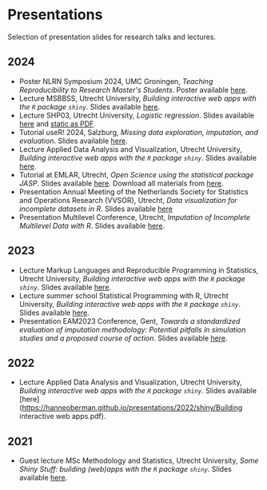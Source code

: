 # Presentations

Selection of presentation slides for research talks and lectures.

## 2024

- Poster NLRN Symposium 2024, UMC Groningen, *Teaching Reproducibility to Research Master's Students*. Poster available [here](https://hanneoberman.github.io/presentations/2024/NLRN/poster.pdf).
- Lecture MSBBSS, Utrecht University, *Building interactive web apps with the `R` package `shiny`*. Slides available [here](https://hanneoberman.github.io/presentations/2024/markup/lecture.pdf).
- Lecture SHP03, Utrecht University, *Logistic regression*. Slides available [here](https://hanneoberman.github.io/presentations/2024/SHP03/logistic.html) and [static as PDF](https://hanneoberman.github.io/presentations/2024/SHP03/logistic.pdf).
- Tutorial useR! 2024, Salzburg, *Missing data exploration, imputation, and evaluation*. Slides available [here](https://hanneoberman.github.io/presentations/2024/useR/slides.html).
- Lecture Applied Data Analysis and Visualization, Utrecht University,  *Building interactive web apps with the `R` package `shiny`*. Slides available [here](https://hanneoberman.github.io/presentations/2024/ADAV/shiny.pdf).
- Tutorial at EMLAR, Utrecht, *Open Science using the statistical package JASP*. Slides available [here](https://hanneoberman.github.io/presentations/2024/EMLAR/OpenYourScience.pdf). Download all materials from [here](https://hanneoberman.github.io/presentations/2024/EMLAR/EMLAR.zip).
- Presentation Annual Meeting of the Netherlands Society for Statistics and Operations Research (VVSOR), Utrecht, *Data visualization for incomplete datasets in R*. Slides available [here](https://hanneoberman.github.io/presentations/2024/VVSOR/Data_visualization_for_incomplete_datasets_in_R.html)
- Presentation Multilevel Conference, Utrecht, *Imputation of Incomplete Multilevel Data with R*. Slides available [here](https://hanneoberman.github.io/presentations/2024/Multilevel/ImputationOfIncompleteMultilevelDataWithR.html).

## 2023

- Lecture Markup Languages and Reproducible Programming in Statistics, Utrecht University,  *Building interactive web apps with the `R` package `shiny`*. Slides available [here](https://hanneoberman.github.io/presentations/2023/MLaRPiS/lecture.pdf).
- Lecture summer school Statistical Programming with R, Utrecht University,  *Building interactive web apps with the `R` package `shiny`*. Slides available [here](https://hanneoberman.github.io/presentations/2023/R_summer_school/lecture.pdf).
- Presentation EAM2023 Conference, Gent, *Towards a standardized evaluation of imputation methodology: Potential pitfalls in simulation studies and a proposed course of action*. Slides available [here](https://hanneoberman.github.io/presentations/2023/EAM/presentation.html).

## 2022

- Lecture Applied Data Analysis and Visualization, Utrecht University, *Building interactive web apps with the `R` package `shiny`*. Slides available [here](https://hanneoberman.github.io/presentations/2022/shiny/Building interactive web apps.pdf).

## 2021

- Guest lecture MSc Methodology and Statistics, Utrecht University, *Some Shiny Stuff: building (web)apps with the `R` package `shiny`*. Slides available [here](https://hanneoberman.github.io/presentations/2021/shiny/static/shiny_guest_lecture_static.html).
